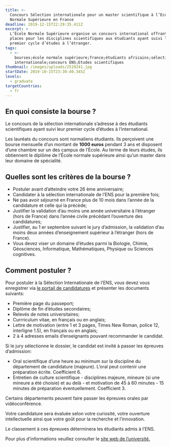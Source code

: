 ```yaml
---
title: >-
  Concours Sélection internationale pour un master scientifique à l’Ecole
  Normale Supérieure en France
deadline: 2019-12-15T22:29:35.411Z
excerpt: >
  L’École Normale Supérieure organise un concours international offrant 10
  places pour les disciplines scientifiques aux étudiants ayant suivi leur
  premier cycle d’études à l’étranger. 
tags:
  - >-
    bourses;école normale supérieure;france;étudiants africains;sélection
    internationale;concours ENS;Etudes scientifiques
thumbnail: /images/uploads/2519241.jpg
startDate: 2019-10-15T23:30:40.345Z
levels:
  - graduate
targetCountries:
  - fr
---
```

## En quoi consiste la bourse ?

Le concours de la sélection internationale s’adresse à des étudiants scientifiques ayant suivi leur premier cycle d’études à l’international.

Les lauréats du concours sont normaliens étudiants. Ils perçoivent une bourse mensuelle d’un montant de **1000 euros** pendant 3 ans et disposent d’une chambre sur un des campus de l’École. Au terme de leurs études, ils obtiennent le diplôme de l’École normale supérieure ainsi qu’un master dans leur domaine de spécialité.

## Quelles sont les critères de la bourse ?

* Postuler avant d’atteindre votre 26 ème anniversaire;
* Candidater à la sélection internationale de l’ENS pour la première fois;
* Ne pas avoir séjourné en France plus de 10 mois dans l’année de la candidature et celle qui la précède;
* Justifier la validation d’au moins une année universitaire à l’étranger (hors de France) dans l’année civile précédant l’ouverture des candidatures;
* Justifier, au 1 er septembre suivant le jury d’admission, la validation d’au moins deux années d’enseignement supérieur à l’étranger (hors de France).
* Vous devez viser un domaine d’études parmi la Biologie, Chimie, Géosciences, Informatique, Mathématiques, Physique ou Sciences cognitives.

## Comment postuler ?

Pour postuler à la Sélection Internationale de l’ENS, vous devez vous enregistrer via <a href="https://admission.ens.fr/Candidature/s/login/SelfRegister?language=en_US&startURL=%2FCandidature%2Fs%2Fcandidater%3FtrainCode%3DENSSIL" target="_blank" rel="noopener noreferrer">le portail de candidatures</a> et présenter les documents suivants:

* Première page du passeport;
* Diplôme de fin d’études secondaires;
* Relevés de notes universitaires;
* Currriculum vitae, en français ou en anglais;
* Lettre de motivation (entre 1 et 3 pages, Times New Roman, police 12, interligne 1.5), en français ou en anglais;
* 2 à 4 adresses emails d’enseignants pouvant recommander le candidat.

Si le jury sélectionne le dossier, le candidat est invité à passer les épreuves d’admission:

* Oral scientifique d’une heure au minimum sur la discipline du département de candidature (majeure). L’oral peut contenir une préparation écrite. Coefficient 6.
* Entretien de culture scientifique - disciplines majeure, mineure (si une mineure a été choisie) et au delà - et motivation de 45 à 60 minutes - 15 minutes de préparation éventuellement. Coefficient 3.

Certains départements peuvent faire passer les épreuves orales par vidéoconférence.

Votre candidature sera évaluée selon votre curiosité, votre ouverture intellectuelle ainsi que votre  goût pour la recherche et l’innovation.

Le classement à ces épreuves déterminera les étudiants admis à l’ENS.

Pour plus d’informations veuillez consulter le <a href="http://www.ens.fr/une-formation-d-exception/admission-concours/concours-selection-internationale-0" target="_blank" rel="noopener noreferrer">site web de l’université.</a>

